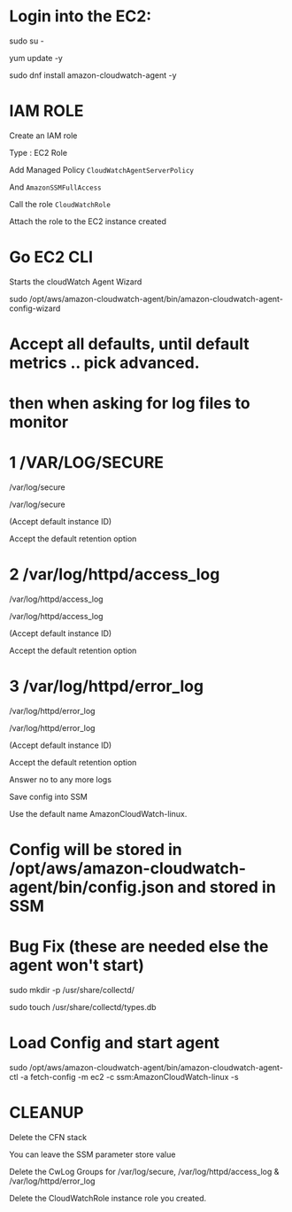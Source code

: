 # Login into the EC2: 

sudo su -

yum update -y

sudo dnf install amazon-cloudwatch-agent -y 

# IAM ROLE

Create an IAM role

Type : EC2 Role

Add Managed Policy `CloudWatchAgentServerPolicy`

And `AmazonSSMFullAccess`

Call the role `CloudWatchRole`

Attach the role to the EC2 instance created 

# Go EC2 CLI

Starts the cloudWatch Agent Wizard

sudo /opt/aws/amazon-cloudwatch-agent/bin/amazon-cloudwatch-agent-config-wizard

# Accept all defaults, until default metrics .. pick advanced.

# then when asking for log files to monitor

# 1 /VAR/LOG/SECURE

/var/log/secure

/var/log/secure

(Accept default instance ID)

Accept the default retention option

# 2 /var/log/httpd/access_log

/var/log/httpd/access_log

/var/log/httpd/access_log

(Accept default instance ID)

Accept the default retention option

# 3 /var/log/httpd/error_log

/var/log/httpd/error_log

/var/log/httpd/error_log

(Accept default instance ID)

Accept the default retention option

Answer no to any more logs

Save config into SSM

Use the default name AmazonCloudWatch-linux.

# Config will be stored in /opt/aws/amazon-cloudwatch-agent/bin/config.json and stored in SSM

# Bug Fix (these are needed else the agent won't start)

sudo mkdir -p /usr/share/collectd/

sudo touch /usr/share/collectd/types.db

# Load Config and start agent

sudo /opt/aws/amazon-cloudwatch-agent/bin/amazon-cloudwatch-agent-ctl -a fetch-config -m ec2 -c ssm:AmazonCloudWatch-linux -s


# CLEANUP

Delete the CFN stack

You can leave the SSM parameter store value

Delete the CwLog Groups for /var/log/secure, /var/log/httpd/access_log & /var/log/httpd/error_log

Delete the CloudWatchRole instance role you created.







































